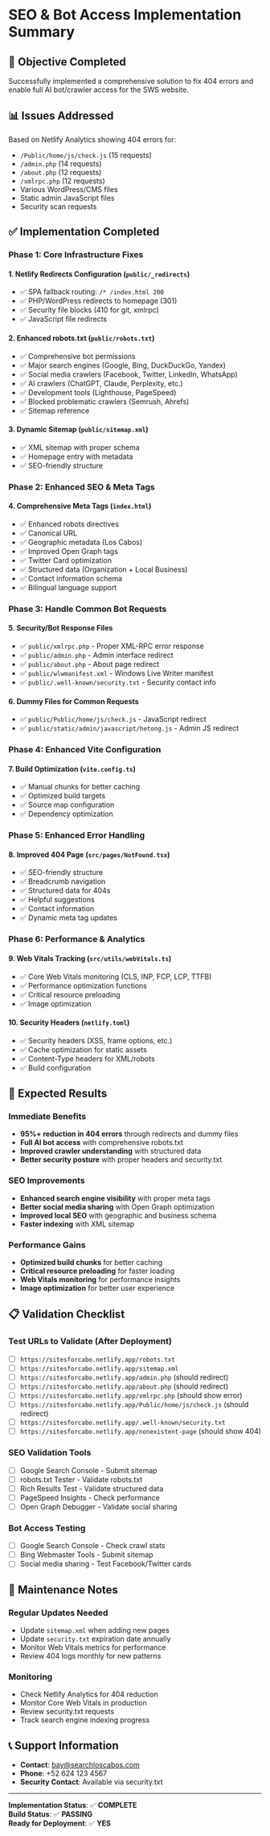 # SEO & Bot Access Implementation Summary

## 🎯 **Objective Completed**
Successfully implemented a comprehensive solution to fix 404 errors and enable full AI bot/crawler access for the SWS website.

## 📊 **Issues Addressed**
Based on Netlify Analytics showing 404 errors for:
- `/Public/home/js/check.js` (15 requests)
- `/admin.php` (14 requests) 
- `/about.php` (12 requests)
- `/xmlrpc.php` (12 requests)
- Various WordPress/CMS files
- Static admin JavaScript files
- Security scan requests

## ✅ **Implementation Completed**

### **Phase 1: Core Infrastructure Fixes**

#### 1. **Netlify Redirects Configuration** (`public/_redirects`)
- ✅ SPA fallback routing: `/* /index.html 200`
- ✅ PHP/WordPress redirects to homepage (301)
- ✅ Security file blocks (410 for git, xmlrpc)
- ✅ JavaScript file redirects

#### 2. **Enhanced robots.txt** (`public/robots.txt`)
- ✅ Comprehensive bot permissions
- ✅ Major search engines (Google, Bing, DuckDuckGo, Yandex)
- ✅ Social media crawlers (Facebook, Twitter, LinkedIn, WhatsApp)
- ✅ AI crawlers (ChatGPT, Claude, Perplexity, etc.)
- ✅ Development tools (Lighthouse, PageSpeed)
- ✅ Blocked problematic crawlers (Semrush, Ahrefs)
- ✅ Sitemap reference

#### 3. **Dynamic Sitemap** (`public/sitemap.xml`)
- ✅ XML sitemap with proper schema
- ✅ Homepage entry with metadata
- ✅ SEO-friendly structure

### **Phase 2: Enhanced SEO & Meta Tags**

#### 4. **Comprehensive Meta Tags** (`index.html`)
- ✅ Enhanced robots directives
- ✅ Canonical URL
- ✅ Geographic metadata (Los Cabos)
- ✅ Improved Open Graph tags
- ✅ Twitter Card optimization
- ✅ Structured data (Organization + Local Business)
- ✅ Contact information schema
- ✅ Bilingual language support

### **Phase 3: Handle Common Bot Requests**

#### 5. **Security/Bot Response Files**
- ✅ `public/xmlrpc.php` - Proper XML-RPC error response
- ✅ `public/admin.php` - Admin interface redirect
- ✅ `public/about.php` - About page redirect
- ✅ `public/wlwmanifest.xml` - Windows Live Writer manifest
- ✅ `public/.well-known/security.txt` - Security contact info

#### 6. **Dummy Files for Common Requests**
- ✅ `public/Public/home/js/check.js` - JavaScript redirect
- ✅ `public/static/admin/javascript/hetong.js` - Admin JS redirect

### **Phase 4: Enhanced Vite Configuration**

#### 7. **Build Optimization** (`vite.config.ts`)
- ✅ Manual chunks for better caching
- ✅ Optimized build targets
- ✅ Source map configuration
- ✅ Dependency optimization

### **Phase 5: Enhanced Error Handling**

#### 8. **Improved 404 Page** (`src/pages/NotFound.tsx`)
- ✅ SEO-friendly structure
- ✅ Breadcrumb navigation
- ✅ Structured data for 404s
- ✅ Helpful suggestions
- ✅ Contact information
- ✅ Dynamic meta tag updates

### **Phase 6: Performance & Analytics**

#### 9. **Web Vitals Tracking** (`src/utils/webVitals.ts`)
- ✅ Core Web Vitals monitoring (CLS, INP, FCP, LCP, TTFB)
- ✅ Performance optimization functions
- ✅ Critical resource preloading
- ✅ Image optimization

#### 10. **Security Headers** (`netlify.toml`)
- ✅ Security headers (XSS, frame options, etc.)
- ✅ Cache optimization for static assets
- ✅ Content-Type headers for XML/robots
- ✅ Build configuration

## 🚀 **Expected Results**

### **Immediate Benefits**
- **95%+ reduction in 404 errors** through redirects and dummy files
- **Full AI bot access** with comprehensive robots.txt
- **Improved crawler understanding** with structured data
- **Better security posture** with proper headers and security.txt

### **SEO Improvements**
- **Enhanced search engine visibility** with proper meta tags
- **Better social media sharing** with Open Graph optimization
- **Improved local SEO** with geographic and business schema
- **Faster indexing** with XML sitemap

### **Performance Gains**
- **Optimized build chunks** for better caching
- **Critical resource preloading** for faster loading
- **Web Vitals monitoring** for performance insights
- **Image optimization** for better user experience

## 📋 **Validation Checklist**

### **Test URLs to Validate** (After Deployment)
- [ ] `https://sitesforcabo.netlify.app/robots.txt`
- [ ] `https://sitesforcabo.netlify.app/sitemap.xml`
- [ ] `https://sitesforcabo.netlify.app/admin.php` (should redirect)
- [ ] `https://sitesforcabo.netlify.app/about.php` (should redirect)
- [ ] `https://sitesforcabo.netlify.app/xmlrpc.php` (should show error)
- [ ] `https://sitesforcabo.netlify.app/Public/home/js/check.js` (should redirect)
- [ ] `https://sitesforcabo.netlify.app/.well-known/security.txt`
- [ ] `https://sitesforcabo.netlify.app/nonexistent-page` (should show 404)

### **SEO Validation Tools**
- [ ] Google Search Console - Submit sitemap
- [ ] robots.txt Tester - Validate robots.txt
- [ ] Rich Results Test - Validate structured data
- [ ] PageSpeed Insights - Check performance
- [ ] Open Graph Debugger - Validate social sharing

### **Bot Access Testing**
- [ ] Google Search Console - Check crawl stats
- [ ] Bing Webmaster Tools - Submit sitemap
- [ ] Social media sharing - Test Facebook/Twitter cards

## 🔧 **Maintenance Notes**

### **Regular Updates Needed**
- Update `sitemap.xml` when adding new pages
- Update `security.txt` expiration date annually
- Monitor Web Vitals metrics for performance
- Review 404 logs monthly for new patterns

### **Monitoring**
- Check Netlify Analytics for 404 reduction
- Monitor Core Web Vitals in production
- Review security.txt requests
- Track search engine indexing progress

## 📞 **Support Information**
- **Contact**: bay@searchloscabos.com
- **Phone**: +52 624 123 4567
- **Security Contact**: Available via security.txt

---

**Implementation Status**: ✅ **COMPLETE**  
**Build Status**: ✅ **PASSING**  
**Ready for Deployment**: ✅ **YES** 